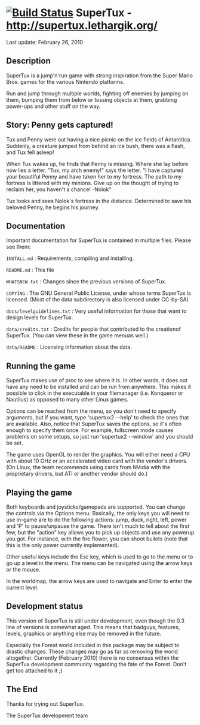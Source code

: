 [![Build Status](https://travis-ci.org/SuperTuxTeam/supertux.svg?branch=master)](https://travis-ci.org/SuperTuxTeam/supertux)
SuperTux - <http://supertux.lethargik.org/>
===========================================
Last update: February 26, 2010

Description
-----------

SuperTux is a jump'n'run game with strong inspiration from the
Super Mario Bros. games for the various Nintendo platforms.

Run and jump through multiple worlds, fighting off enemies by jumping
on them, bumping them from below or tossing objects at them, grabbing
power-ups and other stuff on the way.


Story: Penny gets captured!
---------------------------

Tux and Penny were out having a nice picnic on the ice fields of
Antarctica. Suddenly, a creature jumped from behind an ice bush, there
was a flash, and Tux fell asleep!

When Tux wakes up, he finds that Penny is missing. Where she lay
before now lies a letter. "Tux, my arch enemy!" says the letter. "I
have captured your beautiful Penny and have taken her to my fortress.
The path to my fortress is littered with my minions. Give up on the
thought of trying to reclaim her, you haven't a chance! -Nolok"

Tux looks and sees Nolok's fortress in the distance. Determined to
save his beloved Penny, he begins his journey.


Documentation
-------------
Important documentation for SuperTux is contained in multiple files.
Please see them:

`INSTALL.md`
: Requirements, compiling and installing.

`README.md`
: This file

`WHATSNEW.txt`
: Changes since the previous versions of SuperTux.

`COPYING`
: The GNU General Public License, under whose terms SuperTux is
licensed. (Most of the data subdirectory is also licensed under
CC-by-SA)

`docs/levelguidelines.txt`
: Very useful information for those that want to design levels for
SuperTux.

`data/credits.txt`
: Credits for people that contributed to the creationof SuperTux. (You
can view these in the game menuas well.)

`data/README`
: Licensing information about the data.


Running the game
----------------

SuperTux makes use of proc to see where it is. In other words, it does
not have any need to be installed and can be run from anywhere. This
makes it possible to click in the executable in your filemanager (i.e.
Konqueror or Nautilus) as opposed to many other Linux games.

Options can be reached from the menu, so you don't need to specify
arguments, but if you want, type 'supertux2 --help' to check the ones
that are available. Also, notice that SuperTux saves the options, so
it's often enough to specify them once. For example, fullscreen mode
causes problems on some setups, so just run 'supertux2 --window' and
you should be set.

The game uses OpenGL to render the graphics. You will either need a
CPU with about 10 GHz or an accelerated video card with the vendor's
drivers. (On Linux, the team recommends using cards from NVidia with
the proprietary drivers, but ATI or another vendor should do.)


Playing the game
----------------

Both keyboards and joysticks/gamepads are supported. You can change
the controls via the Options menu. Basically, the only keys you will
need to use in-game are to do the following actions: jump, duck,
right, left, power and 'P' to pause/unpause the game. There isn't much
to tell about the first few, but the "action" key allows you to pick
up objects and use any powerup you got. For instance, with the fire
flower, you can shoot bullets (note that this is the only power
currently implemented).

Other useful keys include the Esc key, which is used to go to the menu
or to go up a level in the menu. The menu can be navigated using the
arrow keys or the mouse.

In the worldmap, the arrow keys are used to navigate and Enter to
enter the current level.


Development status
------------------

This version of SuperTux is still under development, even though the
0.3 line of versions is somewhat aged. This means that badguys,
features, levels, graphics or anything else may be removed in the
future.

Especially the Forest world included in this package may be subject to
drastic changes. These changes may go as far as removing the world
altogether. Currently (February 2010) there is no consensus within the
SuperTux development community regarding the fate of the Forest. Don't
get too attached to it ;)


The End
-------

Thanks for trying out SuperTux.

The SuperTux development team
